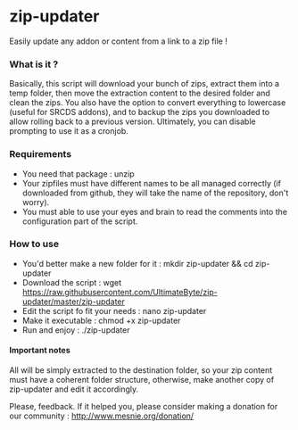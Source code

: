 # zip-updater
Easily update any addon or content from a link to a zip file !

### What is it ? ###
Basically, this script will download your bunch of zips, extract them into a temp folder, then move the extraction content to the desired folder and clean the zips. You also have the option to convert everything to lowercase (useful for SRCDS addons), and to backup the zips you downloaded to allow rolling back to a previous version. Ultimately, you can disable prompting to use it as a cronjob.

### Requirements ###
- You need that package : unzip 
- Your zipfiles must have different names to be all managed correctly (if downloaded from github, they will take the name of the repository, don't worry).
- You must able to use your eyes and brain to read the comments into the configuration part of the script.

### How to use ###
- You'd better make a new folder for it : mkdir zip-updater && cd zip-updater
- Download the script : wget https://raw.githubusercontent.com/UltimateByte/zip-updater/master/zip-updater
- Edit the script fo fit your needs : nano zip-updater
- Make it executable : chmod +x zip-updater
- Run and enjoy : ./zip-updater

#### Important notes ####
All will be simply extracted to the destination folder, so your zip content must have a coherent folder structure, otherwise, make another copy of zip-updater and edit it accordingly.

Please, feedback.
If it helped you, please consider making a donation for our community : http://www.mesnie.org/donation/

